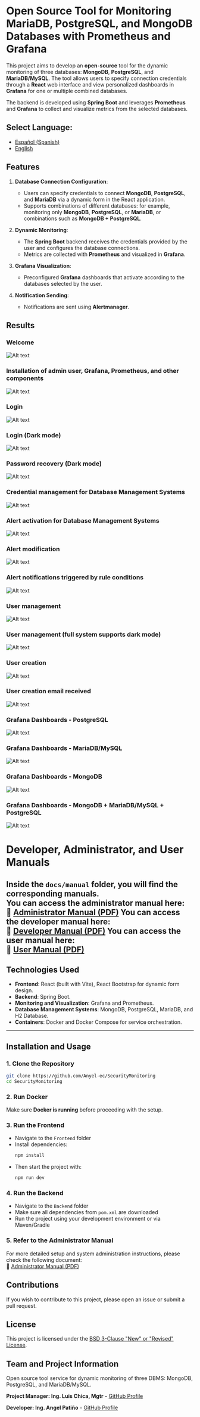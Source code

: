 # Open Source Tool for Monitoring MariaDB, PostgreSQL, and MongoDB Databases with Prometheus and Grafana  

This project aims to develop an **open-source** tool for the dynamic monitoring of three databases: **MongoDB**, **PostgreSQL**, and **MariaDB/MySQL**. The tool allows users to specify connection credentials through a **React** web interface and view personalized dashboards in **Grafana** for one or multiple combined databases.  

The backend is developed using **Spring Boot** and leverages **Prometheus** and **Grafana** to collect and visualize metrics from the selected databases.  

## **Select Language:**
- [Español (Spanish)](README-es.md)
- [English](README.md)

## Features  

1. **Database Connection Configuration**:  
   - Users can specify credentials to connect **MongoDB**, **PostgreSQL**, and **MariaDB** via a dynamic form in the React application.  
   - Supports combinations of different databases: for example, monitoring only **MongoDB**, **PostgreSQL**, or **MariaDB**, or combinations such as **MongoDB + PostgreSQL**.  

2. **Dynamic Monitoring**:  
   - The **Spring Boot** backend receives the credentials provided by the user and configures the database connections.  
   - Metrics are collected with **Prometheus** and visualized in **Grafana**.  

3. **Grafana Visualization**:  
   - Preconfigured **Grafana** dashboards that activate according to the databases selected by the user.  

4. **Notification Sending**:  
   - Notifications are sent using **Alertmanager**.  

## Results  
### Welcome  
![Alt text](docs/images/release/bienvenido.png)  

### Installation of admin user, Grafana, Prometheus, and other components  
![Alt text](docs/images/release/instalacion.png)  

### Login  
![Alt text](docs/images/release/login_blanco.png)  

### Login (Dark mode)  
![Alt text](docs/images/release/login.png)  

### Password recovery (Dark mode)  
![Alt text](docs/images/release/recuperar_password.png)  

### Credential management for Database Management Systems  
![Alt text](docs/images/release/gestion%20de%20credenciales.png)  

### Alert activation for Database Management Systems  
![Alt text](docs/images/release/activar%20alertas.png)  

### Alert modification  
![Alt text](docs/images/release/modificar%20alertas.png)  

### Alert notifications triggered by rule conditions  
![Alt text](docs/images/release/alertas.png)  

### User management  
![Alt text](docs/images/release/gestion_usuarios.png)  

### User management (full system supports dark mode)  
![Alt text](docs/images/release/modo%20oscuro.png)  

### User creation  
![Alt text](docs/images/release/modo%20oscuro.png)  

### User creation email received  
![Alt text](docs/images/release/creacion%20correo.png)  

### Grafana Dashboards - PostgreSQL  
![Alt text](docs/images/release/postgres.png)  

### Grafana Dashboards - MariaDB/MySQL  
![Alt text](docs/images/release/mysql.png)  

### Grafana Dashboards - MongoDB  
![Alt text](docs/images/release/mongodb.png)  

### Grafana Dashboards - MongoDB + MariaDB/MySQL + PostgreSQL  
![Alt text](docs/images/release/combinado.png)


# Developer, Administrator, and User Manuals

Inside the `docs/manual` folder, you will find the corresponding manuals.  
You can access the administrator manual here:  
📄 [Administrator Manual (PDF)](docs/manual/Administrator%20Manual.pdf)
You can access the developer manual here:  
📄 [Developer Manual (PDF)](docs/manual/Developer%20Manual.pdf)
You can access the user manual here:  
📄 [User Manual (PDF)](docs/manual/User%20Manual.pdf)
---

## Technologies Used  

- **Frontend**: React (built with Vite), React Bootstrap for dynamic form design.  
- **Backend**: Spring Boot.  
- **Monitoring and Visualization**: Grafana and Prometheus.  
- **Database Management Systems**: MongoDB, PostgreSQL, MariaDB, and H2 Database.  
- **Containers**: Docker and Docker Compose for service orchestration.  

---

## Installation and Usage  

### 1. Clone the Repository  

```bash
git clone https://github.com/Anyel-ec/SecurityMonitoring
cd SecurityMonitoring
```

### 2. Run Docker  
Make sure **Docker is running** before proceeding with the setup.  

### 3. Run the Frontend  
- Navigate to the `Frontend` folder  
- Install dependencies:  
  ```bash
  npm install
  ```
- Then start the project with:  
  ```bash
  npm run dev
  ```

### 4. Run the Backend  
- Navigate to the `Backend` folder  
- Make sure all dependencies from `pom.xml` are downloaded  
- Run the project using your development environment or via Maven/Gradle  

### 5. Refer to the Administrator Manual  
For more detailed setup and system administration instructions, please check the following document:  
📘 [Administrator Manual (PDF)](docs/manual/Administrator%20Manual.pdf)


## Contributions

If you wish to contribute to this project, please open an issue or submit a pull request.

## License

This project is licensed under the [BSD 3-Clause "New" or "Revised" License](LICENSE).

## Team and Project Information

Open source tool service for dynamic monitoring of three DBMS: MongoDB, PostgreSQL, and MariaDB/MySQL.

**Project Manager: Ing. Luis Chica, Mgtr** - [GitHub Profile](https://github.com/LuisChica18)

**Developer: Ing. Angel Patiño** - [GitHub Profile](https://github.com/Anyel-ec)